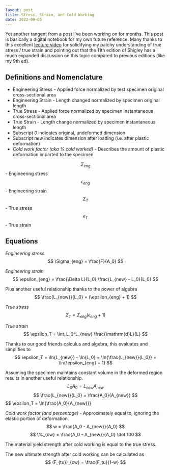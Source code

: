 ```yaml
---
layout: post
title: Stress, Strain, and Cold Working
date: 2022-09-05
---
```


Yet another tangent from a post I've been working on for months. This post is basically a digital notebook for my own future reference. Many thanks to this excellent [lecture video](https://youtu.be/SOuJKinePR0) for solidifying my patchy understanding of true stress / true strain and pointing out that the 11th edition of Shigley has a much expanded discussion on this topic compared to previous editions (like my 9th ed).

## Definitions and Nomenclature
* Engineering Stress - Applied force normalized by test specimen original cross-sectional area
* Engineering Strain - Length changed normalized by specimen original length
* True Stress - Applied force normalized by specimen instantaneous cross-sectional area
* True Strain - Length change normalized by specimen instantaneous length
* Subscript *0* indicates original, undeformed dimension
* Subscript *new* indicates dimension after loading (i.e. after plastic deformation)
* *Cold work factor (aka % cold worked)* - Describes the amount of plastic deformation imparted to the specimen

$$ \Sigma_{eng} $$ - Engineering stress  
$$ \epsilon_{eng} $$ - Engineering strain  
$$ \Sigma_T $$ - True stress  
$$ \epsilon_T $$ - True strain  

## Equations
*Engineering stress*  
$$ \Sigma_{eng} = \frac{F}{A_0} $$

*Engineering strain*
$$ \epsilon_{eng} = \frac{\Delta L}{L_0} \frac{L_{new} - L_0}{L_0} $$

Plus another useful relationship thanks to the power of algebra
$$ \frac{L_{new}}{L_0} = (\epsilon_{eng} + 1) $$

*True stress*
$$ \Sigma_T = \Sigma_{eng} (\epsilon_{eng} + 1) $$

*True strain*
$$ \epsilon_T = \int_L_0^L_{new} \frac{\mathrm{d}L}{L} $$

Thanks to our good friends calculus and algebra, this evaluates and simplifies to
$$ \epsilon_T = \ln{L_{new}} - \ln{L_0} = \ln{\frac{L_{new}}{L_0}} = \ln{\epsilon_{eng} + 1} $$

Assuming the specimen maintains constant volume in the deformed region results in another useful relationship.
$$ L_0 A_0 = L_{new} A_{new} $$
$$ \frac{L_{new}}{L_0} = \frac{A_0}{A_{new}} $$
$$ \epsilon_T = \ln{\frac{A_0}{A_{new}}}

*Cold work factor (and percentage)* - Approximately equal to, ignoring the elastic portion of deformation.
$$ w = \frac{A_0 - A_{new}}{A_0} $$
$$ \%_{cw} = \frac{A_0 - A_{new}}{A_0} \dot 100 $$

The material yield strength after cold working is equal to the true stress.

The new ultimate strength after cold working can be calculated as
$$ (F_{tu})_{cw} = \frac{F_tu}{1-w} $$